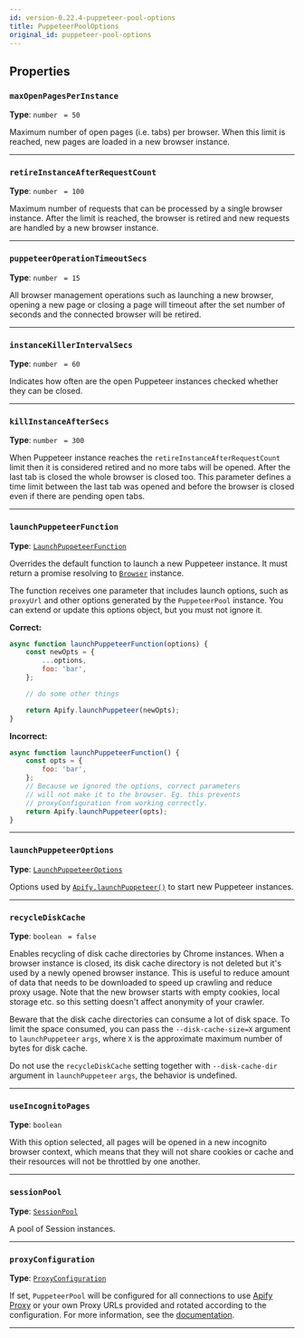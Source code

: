 ```yaml
---
id: version-0.22.4-puppeteer-pool-options
title: PuppeteerPoolOptions
original_id: puppeteer-pool-options
---
```


<a name="puppeteerpooloptions"></a>

## Properties

### `maxOpenPagesPerInstance`

**Type**: `number` <code> = 50</code>

Maximum number of open pages (i.e. tabs) per browser. When this limit is reached, new pages are loaded in a new browser instance.

---

### `retireInstanceAfterRequestCount`

**Type**: `number` <code> = 100</code>

Maximum number of requests that can be processed by a single browser instance. After the limit is reached, the browser is retired and new requests are
handled by a new browser instance.

---

### `puppeteerOperationTimeoutSecs`

**Type**: `number` <code> = 15</code>

All browser management operations such as launching a new browser, opening a new page or closing a page will timeout after the set number of seconds
and the connected browser will be retired.

---

### `instanceKillerIntervalSecs`

**Type**: `number` <code> = 60</code>

Indicates how often are the open Puppeteer instances checked whether they can be closed.

---

### `killInstanceAfterSecs`

**Type**: `number` <code> = 300</code>

When Puppeteer instance reaches the `retireInstanceAfterRequestCount` limit then it is considered retired and no more tabs will be opened. After the
last tab is closed the whole browser is closed too. This parameter defines a time limit between the last tab was opened and before the browser is
closed even if there are pending open tabs.

---

### `launchPuppeteerFunction`

**Type**: [`LaunchPuppeteerFunction`](../typedefs/launch-puppeteer-function)

Overrides the default function to launch a new Puppeteer instance. It must return a promise resolving to
[`Browser`](https://github.com/puppeteer/puppeteer/blob/master/docs/api.md#class-browser) instance.

The function receives one parameter that includes launch options, such as `proxyUrl` and other options generated by the `PuppeteerPool` instance. You
can extend or update this options object, but you must not ignore it.

**Correct:**

```javascript
async function launchPuppeteerFunction(options) {
    const newOpts = {
        ...options,
        foo: 'bar',
    };

    // do some other things

    return Apify.launchPuppeteer(newOpts);
}
```

**Incorrect:**

```javascript
async function launchPuppeteerFunction() {
    const opts = {
        foo: 'bar',
    };
    // Because we ignored the options, correct parameters
    // will not make it to the browser. Eg. this prevents
    // proxyConfiguration from working correctly.
    return Apify.launchPuppeteer(opts);
}
```

---

### `launchPuppeteerOptions`

**Type**: [`LaunchPuppeteerOptions`](../typedefs/launch-puppeteer-options)

Options used by [`Apify.launchPuppeteer()`](../api/apify#launchpuppeteer) to start new Puppeteer instances.

---

### `recycleDiskCache`

**Type**: `boolean` <code> = false</code>

Enables recycling of disk cache directories by Chrome instances. When a browser instance is closed, its disk cache directory is not deleted but it's
used by a newly opened browser instance. This is useful to reduce amount of data that needs to be downloaded to speed up crawling and reduce proxy
usage. Note that the new browser starts with empty cookies, local storage etc. so this setting doesn't affect anonymity of your crawler.

Beware that the disk cache directories can consume a lot of disk space. To limit the space consumed, you can pass the `--disk-cache-size=X` argument
to `launchPuppeteer` `args`, where `X` is the approximate maximum number of bytes for disk cache.

Do not use the `recycleDiskCache` setting together with `--disk-cache-dir` argument in `launchPuppeteer` `args`, the behavior is undefined.

---

### `useIncognitoPages`

**Type**: `boolean`

With this option selected, all pages will be opened in a new incognito browser context, which means that they will not share cookies or cache and
their resources will not be throttled by one another.

---

### `sessionPool`

**Type**: [`SessionPool`](../api/session-pool)

A pool of Session instances.

---

### `proxyConfiguration`

**Type**: [`ProxyConfiguration`](../api/proxy-configuration)

If set, `PuppeteerPool` will be configured for all connections to use [Apify Proxy](https://my.apify.com/proxy) or your own Proxy URLs provided and
rotated according to the configuration. For more information, see the [documentation](https://docs.apify.com/proxy).

---
